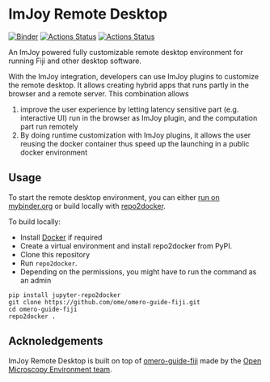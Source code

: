 # ImJoy Remote Desktop
[![Binder](https://mybinder.org/badge_logo.svg)](https://mybinder.org/v2/gh/oeway/omero-guide-fiji/imjoy?urlpath=desktop)
[![Actions Status](https://github.com/imjoy-team/imjoy-remote-desktop/workflows/repo2docker/badge.svg)](https://github.com/imjoy-team/imjoy-remote-desktop/actions)
[![Actions Status](https://github.com/imjoy-team/imjoy-remote-desktop/workflows/sphinx/badge.svg)](https://github.com/imjoy-team/imjoy-remote-desktop/actions)


An ImJoy powered fully customizable remote desktop environment for running Fiji and other desktop software.

With the ImJoy integration, developers can use ImJoy plugins to customize the remote desktop. It allows creating hybrid apps that runs partly in the browser and a remote server. This combination allows 
 1) improve the user experience by letting latency sensitive part (e.g. interactive UI) run in the browser as ImJoy plugin, and the computation part run remotely
 2) By doing runtime customization with ImJoy plugins, it allows the user reusing the docker container thus speed up the launching in a public docker environment


## Usage
To start the remote desktop environment, you can either [run on mybinder.org](https://mybinder.org/v2/gh/oeway/omero-guide-fiji/imjoy?urlpath=desktop) or build locally with [repo2docker](https://repo2docker.readthedocs.io/).

To build locally:

 * Install [Docker](https://www.docker.com/) if required
 * Create a virtual environment and install repo2docker from PyPI.
 * Clone this repository
 * Run  ``repo2docker``. 
 * Depending on the permissions, you might have to run the command as an admin

```
pip install jupyter-repo2docker
git clone https://github.com/ome/omero-guide-fiji.git
cd omero-guide-fiji
repo2docker .
```

## Acknoledgements

ImJoy Remote Desktop is built on top of [omero-guide-fiji](https://github.com/ome/omero-guide-fiji) made by the [Open Microscopy Environment team](https://github.com/ome).
